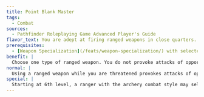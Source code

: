 ```yaml
---
title: Point Blank Master
tags:
  - Combat
sources:
  - Pathfinder Roleplaying Game Advanced Player's Guide
flavor_text: You are adept at firing ranged weapons in close quarters.
prerequisites:
  - [Weapon Specialization](/feats/weapon-specialization/) with selected ranged weapon
benefit: |
  Choose one type of ranged weapon. You do not provoke attacks of opportunity when firing the selected weapon while threatened.
normal: |
  Using a ranged weapon while you are threatened provokes attacks of opportunity.
special: |
  Starting at 6th level, a ranger with the archery combat style may select Point Blank Master as a combat style feat, but he must have [Weapon Focus](/feats/weapon-focus/) instead of [Weapon Specialization](/feats/weapon-specialization/) in the selected weapon.
---
```


